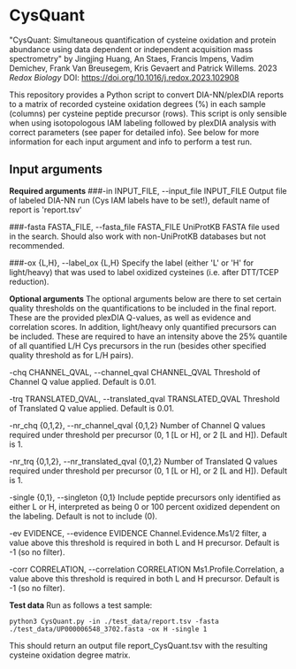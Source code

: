 # CysQuant

"CysQuant: Simultaneous quantification of cysteine oxidation and protein abundance using data dependent or independent acquisition mass spectrometry" by Jingjing Huang, An Staes, Francis Impens, Vadim Demichev, Frank Van Breusegem, Kris Gevaert and Patrick Willems. 2023 _Redox Biology_ DOI: https://doi.org/10.1016/j.redox.2023.102908

This repository provides a Python script to convert DIA-NN/plexDIA reports to a matrix of recorded cysteine oxidation degrees (%) in each sample (columns) per cysteine peptide precursor (rows).
This script is only sensible when using isotopologous IAM labeling followed by plexDIA analysis with correct parameters (see paper for detailed info).
See below for more information for each input argument and info to perform a test run.


## Input arguments
**Required arguments**
 ###-in INPUT_FILE, --input_file INPUT_FILE
 Output file of labeled DIA-NN run (Cys IAM labels have to be set!), default name of report is 'report.tsv'
 
 ###-fasta FASTA_FILE, --fasta_file FASTA_FILE
 UniProtKB FASTA file used in the search. Should also work with non-UniProtKB databases but not recommended.
  
 ###-ox {L,H}, --label_ox {L,H}
 Specify the label (either 'L' or 'H' for light/heavy) that was used to label oxidized cysteines (i.e. after DTT/TCEP reduction).
  
**Optional arguments**
The optional arguments below are there to set certain quality thresholds on the quantifications to be included in the final report. These are the provided plexDIA Q-values, as well as evidence and correlation scores. In addition, light/heavy only quantified precursors can be included. These are required to have an intensity above the 25% quantile of all quantified L/H Cys precursors in the run (besides other specified quality threshold as for L/H pairs). 

  -chq CHANNEL_QVAL, --channel_qval CHANNEL_QVAL
  Threshold of Channel Q value applied. Default is 0.01.
  
  -trq TRANSLATED_QVAL, --translated_qval TRANSLATED_QVAL
  Threshold of Translated Q value applied. Default is 0.01.
  
  -nr_chq {0,1,2}, --nr_channel_qval {0,1,2}
  Number of Channel Q values required under threshold per precursor (0, 1 [L or H], or 2 [L and H]). Default is 1.
  
  -nr_trq {0,1,2}, --nr_translated_qval {0,1,2}
  Number of Translated Q values required under threshold per precursor (0, 1 [L or H], or 2 [L and H]). Default is 1.
  
  -single {0,1}, --singleton {0,1}
  Include peptide precursors only identified as either L or H, interpreted as being 0 or 100 percent oxidized dependent on the labeling. Default is not to include (0).
  
  -ev EVIDENCE, --evidence EVIDENCE
  Channel.Evidence.Ms1/2 filter, a value above this threshold is required in both L and H precursor. Default is -1 (so no filter).
  
  -corr CORRELATION, --correlation CORRELATION
  Ms1.Profile.Correlation, a value above this threshold is required in both L and H precursor. Default is -1 (so no filter).

  **Test data**
  Run as follows a test sample:

  ```python3 CysQuant.py -in ./test_data/report.tsv -fasta ./test_data/UP000006548_3702.fasta -ox H -single 1```

  This should return an output file report_CysQuant.tsv with the resulting cysteine oxidation degree matrix.
